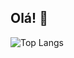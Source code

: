 ## Olá! 👋

![Top Langs](https://github-readme-stats.vercel.app/api/top-langs/?username=yago-25&layout=compact&theme=tokyonight)

